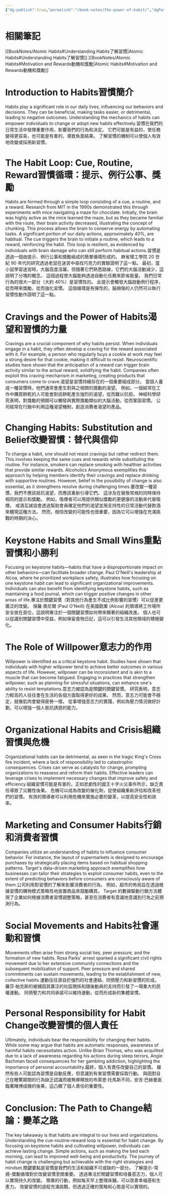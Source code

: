 ```yaml
---
{"dg-publish":true,"permalink":"/book-notes/the-power-of-habit/","dgPassFrontmatter":true}
---
```


# 相關筆記
[[BookNotes/Atomic Habits#Understanding Habits了解習慣\|Atomic Habits#Understanding Habits了解習慣]]
[[BookNotes/Atomic Habits#Motivation and Rewards動機和獎勵\|Atomic Habits#Motivation and Rewards動機和獎勵]]
# Introduction to Habits習慣簡介

Habits play a significant role in our daily lives, influencing our behaviors and decisions. They can be beneficial, making tasks easier, or detrimental, leading to negative outcomes. Understanding the mechanics of habits can empower individuals to change or adopt new habits effectively.習慣在我們的日常生活中發揮重要作用，影響我們的行為和決定。 它們可能是有益的，使任務變得更容易，也可能是有害的，導致負面結果。 了解習慣的機制可以使個人有效地改變或採用新習慣。

# The Habit Loop: Cue, Routine, Reward習慣循環：提示、例行公事、獎勵

Habits are formed through a simple loop consisting of a cue, a routine, and a reward. Research from MIT in the 1990s demonstrated this through experiments with mice navigating a maze for chocolate. Initially, the brain was highly active as the mice learned the maze, but as they became familiar with the route, their brain activity decreased, illustrating the concept of chunking. This process allows the brain to conserve energy by automating tasks. A significant portion of our daily actions, approximately 40%, are habitual. The cue triggers the brain to initiate a routine, which leads to a reward, reinforcing the habit. This loop is resilient, as evidenced by individuals with brain damage who can still perform habitual actions.習慣是透過一個由提示、例行公事和獎勵組成的簡單循環形成的。 麻省理工學院 20 世紀 90 年代的研究透過老鼠在迷宮中尋找巧克力的實驗證明了這一點。 最初，當小鼠學習迷宮時，大腦高度活躍，但隨著它們熟悉路線，它們的大腦活動減少，這說明了分塊的概念。 這個過程使大腦能夠透過自動化任務來節省能量。 我們日常行為的很大一部分（大約 40%）是習慣性的。 此提示會觸發大腦啟動例行程序，從而帶來獎勵，從而強化習慣。 這個循環是有彈性的，腦損傷的人仍然可以執行習慣性動作證明了這一點。

# Cravings and the Power of Habits渴望和習慣的力量

Cravings are a crucial component of why habits persist. When individuals engage in a habit, they often develop a craving for the reward associated with it. For example, a person who regularly buys a cookie at work may feel a strong desire for that cookie, making it difficult to resist. Neuroscientific studies have shown that the anticipation of a reward can trigger brain activity similar to the actual reward, solidifying the habit. Companies often exploit this craving mechanism in marketing, creating products that consumers come to crave.渴望是習慣持續存在的一個重要組成部分。 當個人養成一種習慣時，他們通常會產生對與之相關的獎勵的渴望。 例如，一個經常在工作中購買餅乾的人可能會對該餅乾產生強烈的渴望，從而難以抗拒。 神經科學研究表明，對獎勵的預期可以觸發與實際獎勵類似的大腦活動，從而鞏固習慣。 公司經常在行銷中利用這種渴望機制，創造消費者渴望的產品。

# Changing Habits: Substitution and Belief改變習慣：替代與信仰

To change a habit, one should not resist cravings but rather redirect them. This involves keeping the same cues and rewards while substituting the routine. For instance, smokers can replace smoking with healthier activities that provide similar rewards. Alcoholics Anonymous exemplifies this approach by helping members identify their cravings and replace drinking with supportive routines. However, belief in the possibility of change is also essential, as it strengthens resolve during challenging times.要改變一種習慣，我們不應該抵抗渴望，而應該重新引導它們。 這涉及在替換常規的同時保持相同的提示和獎勵。 例如，吸煙者可以用提供類似獎勵的更健康的活動來代替吸煙。 戒酒互誡協會透過幫助會員確定他們的渴望並用支持性的日常活動代替飲酒來體現這種方法。 然而，相信改變的可能性也很重要，因為它可以增強在充滿挑戰的時期的決心。

# Keystone Habits and Small Wins重點習慣和小勝利

Focusing on keystone habits—habits that have a disproportionate impact on other behaviors—can facilitate broader change. Paul O'Neill's leadership at Alcoa, where he prioritized workplace safety, illustrates how focusing on one keystone habit can lead to significant organizational improvements. Individuals can also benefit from identifying keystone habits, such as maintaining a food journal, which can trigger positive changes in other areas of life.專注於關鍵習慣（對其他行為產生不成比例影響的習慣）可以促進更廣泛的改變。 保羅·奧尼爾 (Paul O'Neill) 在美國鋁業 (Alcoa) 的領導將工作場所安全放在首位，這說明專注於一個關鍵習慣如何帶來顯著的組織改進。 個人也可以從識別關鍵習慣中受益，例如保留食物日記，這可以引發生活其他領域的積極變化。

# The Role of Willpower意志力的作用

Willpower is identified as a critical keystone habit. Studies have shown that individuals with higher willpower tend to achieve better outcomes in various aspects of life. However, willpower can be inconsistent and is akin to a muscle that can become fatigued. Engaging in practices that strengthen willpower, such as planning for stressful situations, can enhance one's ability to resist temptations.意志力被認為是關鍵的關鍵習慣。 研究表明，意志力較高的人往往會在生活的各個方面取得更好的成果。 然而，意志力可能會不穩定，就像肌肉會變得疲勞一樣。 從事增強意志力的實踐，例如為壓力情況做好計劃，可以增強一個人抵抗誘惑的能力。

# Organizational Habits and Crisis組織習慣與危機

Organizational habits can be detrimental, as seen in the tragic King's Cross fire incident, where a lack of responsibility led to catastrophic consequences. Crises can serve as catalysts for change, prompting organizations to reassess and reform their habits. Effective leaders can leverage crises to implement necessary changes that improve safety and efficiency.組織習慣可能是有害的，正如悲劇性的國王十字火災事件所示，缺乏責任導致了災難性後果。 危機可以成為改變的催化劑，促使組織重新評估和改革他們的習慣。 有效的領導者可以利用危機來實施必要的變革，以提高安全性和效率。

# Marketing and Consumer Habits行銷和消費者習慣

Companies utilize an understanding of habits to influence consumer behavior. For instance, the layout of supermarkets is designed to encourage purchases by strategically placing items based on habitual shopping patterns. Target's data-driven marketing approach exemplifies how businesses can tailor their strategies to exploit consumer habits, even to the extent of predicting behaviors before consumers are consciously aware of them.公司利用對習慣的了解來影響消費者的行為。 例如，超市的佈局旨在透過根據習慣的購物模式策略性地放置商品來鼓勵購買。 Target 的數據驅動行銷方法體現了企業如何根據消費者習慣調整策略，甚至在消費者有意識地意識到行為之前預測行為。

# Social Movements and Habits社會運動和習慣

Movements often arise from strong social ties, peer pressure, and the formation of new habits. Rosa Parks' arrest sparked a significant civil rights movement due to her extensive community connections and the subsequent mobilization of support. Peer pressure and shared commitments can sustain movements, leading to the establishment of new, collective habits.運動往往源自於強烈的社會連結、同儕壓力和新習慣的形成。 羅莎·帕克斯的被捕因其廣泛的社區關係和隨後動員的支持而引發了一場重大的民權運動。 同儕壓力和共同承諾可以維持運動，從而形成新的集體習慣。

# Personal Responsibility for Habit Change改變習慣的個人責任

Ultimately, individuals bear the responsibility for changing their habits. While some may argue that habits are automatic responses, awareness of harmful habits necessitates action. Unlike Brian Thomas, who was acquitted due to a lack of awareness regarding his actions during sleep terrors, Angie Bachman faced consequences for her gambling addiction, highlighting the importance of personal accountability.最終，個人有責任改變自己的習慣。 雖然有些人可能認為習慣是自動反應，但意識到有害習慣需要採取行動。 與因對自己在睡驚期間的行為缺乏認識而被無罪釋放的布萊恩·托馬斯不同，安吉·巴赫曼面臨著賭博成癮的後果，這凸顯了個人責任的重要性。

# Conclusion: The Path to Change結論：變革之路

The key takeaway is that habits are integral to our lives and organizations. Understanding the cue-routine-reward loop is essential for habit change. By focusing on keystone habits and cultivating willpower, individuals can achieve lasting change. Simple actions, such as making the bed each morning, can lead to improved well-being and productivity. The journey of habit change is challenging but achievable with the right strategies and mindset.關鍵要點是習慣是我們的生活和組織不可或缺的一部分。 了解提示-常規-獎勵循環對於改變習慣至關重要。 透過專注於關鍵習慣和培養意志力，個人可以實現持久的改變。 簡單的行動，例如每天早上整理床鋪，可以改善幸福感和生產力。 改變習慣的過程充滿挑戰，但透過正確的策略和心態是可以實現的。